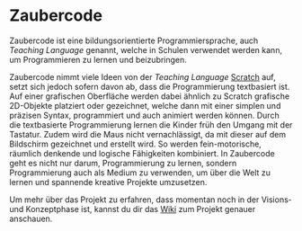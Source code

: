 # Zaubercode

Zaubercode ist eine bildungsorientierte Programmiersprache, auch *Teaching Language* genannt, welche in Schulen verwendet werden kann, um Programmieren zu lernen und beizubringen.

Zaubercode nimmt viele Ideen von der *Teaching Language* [Scratch](https://scratch.mit.edu/) auf, setzt sich jedoch sofern davon ab, dass die Programmierung textbasiert ist. Auf einer grafischen Oberfläche werden dabei ähnlich zu Scratch grafische 2D-Objekte platziert oder gezeichnet, welche dann mit einer simplen und präzisen Syntax, programmiert und auch animiert werden können. Durch die textbasierte Programmierung lernen die Kinder früh den Umgang mit der Tastatur. Zudem wird die Maus nicht vernachlässigt, da mit dieser auf dem Bildschirm gezeichnet und erstellt wird. So werden fein-motorische, räumlich denkende und logische Fähigkeiten kombiniert. In Zaubercode geht es nicht nur darum, Programmierung zu lernen, sondern Programmierung auch als Medium zu verwenden, um über die Welt zu lernen und spannende kreative Projekte umzusetzen.

Um mehr über das Projekt zu erfahren, dass momentan noch in der Visions- und Konzeptphase ist, kannst du dir das [Wiki](https://github.com/lulugo19/Zaubercode/wiki) zum Projekt genauer anschauen.
